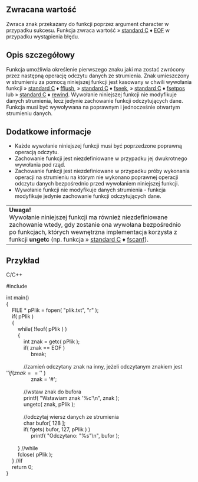 ## Zwracana wartość

Zwraca znak przekazany do funkcji poprzez argument character w przypadku sukcesu. Funkcja zwraca wartość » [standard C](https://cpp0x.pl/dokumentacja/?nro=1) ♦ [EOF](https://cpp0x.pl/dokumentacja/?nro=550 "EOF (makro)") w przypadku wystąpienia błędu.  

## Opis szczegółowy

Funkcja umożliwia określenie pierwszego znaku jaki ma zostać zwrócony przez następną operację odczytu danych ze strumienia. Znak umieszczony w strumieniu za pomocą niniejszej funkcji jest kasowany w chwili wywołania funkcji » [standard C](https://cpp0x.pl/dokumentacja/?nro=1) ♦ [fflush](https://cpp0x.pl/dokumentacja/?nro=450 "fflush (funkcja)"), » [standard C](https://cpp0x.pl/dokumentacja/?nro=1) ♦ [fseek](https://cpp0x.pl/dokumentacja/?nro=344 "fseek (funkcja)"), » [standard C](https://cpp0x.pl/dokumentacja/?nro=1) ♦ [fsetpos](https://cpp0x.pl/dokumentacja/?nro=470 "fsetpos (funkcja)") lub » [standard C](https://cpp0x.pl/dokumentacja/?nro=1) ♦ [rewind](https://cpp0x.pl/dokumentacja/?nro=336 "rewind (funkcja)"). Wywołanie niniejszej funkcji nie modyfikuje danych strumienia, lecz jedynie zachowanie funkcji odczytujących dane. Funkcja musi być wywoływana na poprawnym i jednocześnie otwartym strumieniu danych.  

## Dodatkowe informacje

- Każde wywołanie niniejszej funkcji musi być poprzedzone poprawną operacją odczytu.
- Zachowanie funkcji jest niezdefiniowane w przypadku jej dwukrotnego wywołania pod rząd.
- Zachowanie funkcji jest niezdefiniowane w przypadku próby wykonania operacji na strumieniu na którym nie wykonano poprawnej operacji odczytu danych bezpośrednio przed wywołaniem niniejszej funkcji.
- Wywołanie funkcji nie modyfikuje danych strumienia - funkcja modyfikuje jedynie zachowanie funkcji odczytujących dane.

  

|   |
|---|
|**Uwaga!**  <br>Wywołanie niniejszej funkcji ma również niezdefiniowane zachowanie wtedy, gdy zostanie ona wywołana bezpośrednio po funkcjach, których wewnętrzna implementacja korzysta z funkcji **ungetc** (np. funkcja » [standard C](https://cpp0x.pl/dokumentacja/?nro=1) ♦ [fscanf](https://cpp0x.pl/dokumentacja/?nro=506 "fscanf (funkcja)")).|

## Przykład

C/C++

#include <cstdio>  
  
int main()  
{  
    FILE * pPlik = fopen( "plik.txt", "r" );  
    if( pPlik )  
    {  
        while( !feof( pPlik ) )  
        {  
            int znak = getc( pPlik );  
            if( znak == EOF )  
                 break;  
             
            //zamień odczytany znak na inny, jeżeli odczytanym znakiem jest '$'  
            if( znak == '$' )  
                 znak = '#';  
             
            //wstaw znak do bufora  
            printf( "Wstawiam znak '%c'\n", znak );  
            ungetc( znak, pPlik );  
             
            //odczytaj wiersz danych ze strumienia  
            char bufor[ 128 ];  
            if( fgets( bufor, 127, pPlik ) )  
                 printf( "Odczytano: \"%s\"\n", bufor );  
             
        } //while  
        fclose( pPlik );  
    } //if  
    return 0;  
}